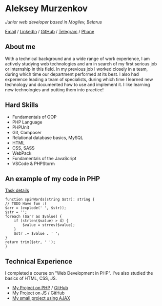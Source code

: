 # Aleksey Murzenkov

_Junior web developer based in Mogilev, Belarus_ <br>

[Email](mailto:AlekseyLM@tut.by) / [LinkedIn](www.linkedin.com/in/alexiosan) / [GitHub](https://github.com/Aleksey4ik) / [Telegram](tlgg.ru/Alexiosan) / [Phone](tel:375445199777)

## About me

With a technical background and a wide range of work experience, I am actively studying web technologies and am in search of my first serious job or internship in this field.
In my previous job I worked closely in a team, during which time our department performed at its best. I also had experience leading a team of specialists, during which time I learned new technology and documented how to use and implement it. I like learning new technologies and putting them into practice!


## Hard Skills
- Fundamentals of OOP
- PHP Language
- PHPUnit
- Git, Composer
- Relational database basics, MySQL
- HTML
- CSS, SASS
- WebPack
- Fundamentals of the JavaScript  
- VSCode & PHPStorm

## An example of my code in PHP
[Task details](https://www.codewars.com/kata/5264d2b162488dc400000001)

    function spinWords(string $str): string {
    // TODO Have fun :)
    $arr = (explode(' ', $str));
    $str = '';
    foreach ($arr as $value) {
        if (strlen($value) > 4) {
            $value = strrev($value);
        }
        $str .= $value . ' ';
    }
    return trim($str, ' ');
    }

## Technical Experience
I completed a course on "Web Development in PHP". I've also studied the basics of HTML, CSS, JS.

+ [My Project on PHP](https://www.codewars.com/kata/5264d2b162488dc400000001) / [GitHub](https://github.com/Aleksey4ik/crawler.git)
+ [My Project on JS](https://senla-todo.netlify.app) / [GitHub](https://guarded-chamber-75937.herokuapp.com/)
+ [My small project using AJAX](https://guarded-chamber-75937.herokuapp.com)
